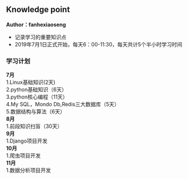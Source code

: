 ## Knowledge point
**Author：fanhexiaoseng**
- 记录学习的重要知识点<br>
- 2019年7月1日正式开始，每天6：00-11:30，每天共计5个半小时学习时间
### 学习计划
**7月**<br>
1.Linux基础知识(2天)<br>
2.python基础知识（6天）<br>
3.python核心编程（11天）<br>
4.My SQL，Mondo Db,Redis三大数据库（5天）<br>
5.数据结构与算法（6天）<br>
**8月**<br>
1.前段知识扫盲（30天）<br>
**9月**<br>
1.Django项目开发<br>
**10月**<br>
1.爬虫项目开发<br>
**11月**<br>
1.数据分析项目开发<br>
